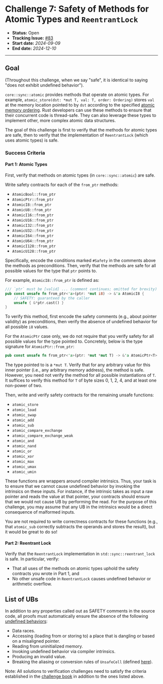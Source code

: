 # Challenge 7: Safety of Methods for Atomic Types and `ReentrantLock`

- **Status:** Open
- **Tracking Issue:** [#83](https://github.com/model-checking/verify-rust-std/issues/83)
- **Start date:** *2024-09-09*
- **End date:** *2024-12-10*

-------------------

## Goal

(Throughout this challenge, when we say "safe", it is identical to saying "does not exhibit undefined behavior").

`core::sync::atomic` provides methods that operate on atomic types.
For example, `atomic_store(dst: *mut T, val: T, order: Ordering)` stores `val` at the memory location pointed to by `dst` according to the specified [atomic memory ordering](https://doc.rust-lang.org/std/sync/atomic/enum.Ordering.html).
Rust developers can use these methods to ensure that their concurrent code is thread-safe.
They can also leverage these types to implement other, more complex atomic data structures.

The goal of this challenge is first to verify that the methods for atomic types are safe, then to verify that the implementation of `ReentrantLock` (which uses atomic types) is safe.

### Success Criteria

#### Part 1: Atomic Types

First, verify that methods on atomic types (in `core::sync::atomic`) are safe.

Write safety contracts for each of the `from_ptr` methods:

- `AtomicBool::from_ptr`
- `AtomicPtr::from_ptr`
- `AtomicI8::from_ptr`
- `AtomicU8::from_ptr`
- `AtomicI16::from_ptr`
- `AtomicU16::from_ptr`
- `AtomicI32::from_ptr`
- `AtomicU32::from_ptr`
- `AtomicI64::from_ptr`
- `AtomicU64::from_ptr`
- `AtomicI128::from_ptr`
- `AtomicU128::from_ptr`

Specifically, encode the conditions marked `#Safety` in the comments above the methods as preconditions.
Then, verify that the methods are safe for all possible values for the type that `ptr` points to.

For example, `AtomicI8::from_ptr` is defined as:
```rust
/// `ptr` must be [valid] ... (comment continues; omitted for brevity)
pub const unsafe fn from_ptr<'a>(ptr: *mut i8) -> &'a AtomicI8 {
    // SAFETY: guaranteed by the caller
    unsafe { &*ptr.cast() }
}
```

To verify this method, first encode the safety comments (e.g., about pointer validity) as preconditions, then verify the absence of undefined behavior for all possible `i8` values.

For the `AtomicPtr` case only, we do not require that you verify safety for all possible values for the type pointed to.
Concretely, below is the type signature for `AtomicPtr::from_ptr`:

```rust
pub const unsafe fn from_ptr<'a>(ptr: *mut *mut T) -> &'a AtomicPtr<T>
```

The type pointed to is a `*mut T`.
Verify that for any arbitrary value for this inner pointer (i.e., any arbitrary memory address), the method is safe.
However, you need not verify the method for all possible instantiations of `T`.
It suffices to verify this method for `T` of byte sizes 0, 1, 2, 4, and at least one non-power of two.

Then, write and verify safety contracts for the remaining unsafe functions:

- `atomic_store`
- `atomic_load`
- `atomic_swap`
- `atomic_add`
- `atomic_sub`
- `atomic_compare_exchange`
- `atomic_compare_exchange_weak`
- `atomic_and`
- `atomic_nand`
- `atomic_or`
- `atomic_xor`
- `atomic_max`
- `atomic_umax`
- `atomic_umin`

These functions are wrappers around compiler intrinsics.
Thus, your task is to ensure that we cannot cause undefined behavior by invoking the intrinsics on these inputs.
For instance, if the intrinsic takes as input a raw pointer and reads the value at that pointer, your contracts should ensure that we would not cause UB by performing the read.
For the purpose of this challenge, you may assume that any UB in the intrinsics would be a direct consequence of malformed inputs.

You are not required to write correctness contracts for these functions (e.g., that `atomic_sub` correctly subtracts the operands and stores the result), but it would be great to do so!

#### Part 2: Reentrant Lock

Verify that the `ReentrantLock` implementation in `std::sync::reentrant_lock` is safe. In particular, verify:

* That all uses of the methods on atomic types uphold the safety contracts you wrote in Part 1, and
* No other unsafe code in `ReentrantLock` causes undefined behavior or arithmetic overflow.

## List of UBs

In addition to any properties called out as SAFETY comments in the source code, all proofs must automatically ensure the absence of the following [undefined behaviors](https://github.com/rust-lang/reference/blob/142b2ed77d33f37a9973772bd95e6144ed9dce43/src/behavior-considered-undefined.md):

* Data races.
* Accessing (loading from or storing to) a place that is dangling or based on a misaligned pointer.
* Reading from uninitialized memory.
* Invoking undefined behavior via compiler intrinsics.
* Producing an invalid value.
* Breaking the aliasing or conversion rules of `UnsafeCell` (defined [here](https://doc.rust-lang.org/std/cell/struct.UnsafeCell.html)).

Note: All solutions to verification challenges need to satisfy the criteria established in the [challenge book](../general-rules.md) in addition to the ones listed above.
